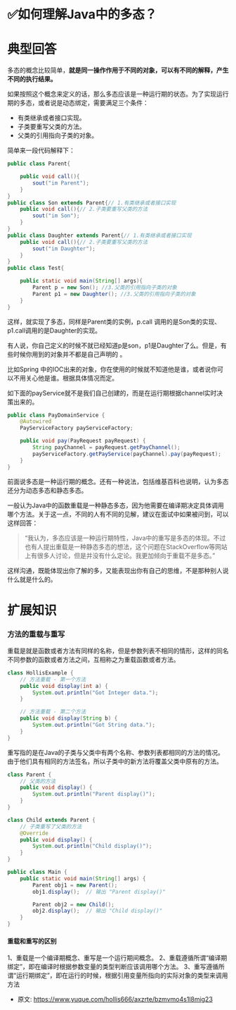 # ✅如何理解Java中的多态？
<!--page header-->

<a name="xli6T"></a>
# 典型回答
多态的概念比较简单，**就是同一操作作用于不同的对象，可以有不同的解释，产生不同的执行结果。**

如果按照这个概念来定义的话，那么多态应该是一种运行期的状态。为了实现运行期的多态，或者说是动态绑定，需要满足三个条件：

- 有类继承或者接口实现。
- 子类要重写父类的方法。
- 父类的引用指向子类的对象。

简单来一段代码解释下：

```java
public class Parent{

    public void call(){
        sout("im Parent");
    }
}
public class Son extends Parent{// 1.有类继承或者接口实现
    public void call(){// 2.子类要重写父类的方法
        sout("im Son");
    }
}
public class Daughter extends Parent{// 1.有类继承或者接口实现
    public void call(){// 2.子类要重写父类的方法
        sout("im Daughter");
    }
}
public class Test{

    public static void main(String[] args){
        Parent p = new Son(); //3.父类的引用指向子类的对象
        Parent p1 = new Daughter(); //3.父类的引用指向子类的对象
    }
}
```

这样，就实现了多态，同样是Parent类的实例，p.call 调用的是Son类的实现、p1.call调用的是Daughter的实现。

有人说，你自己定义的时候不就已经知道p是son，p1是Daughter了么。但是，有些时候你用到的对象并不都是自己声明的 。

比如Spring 中的IOC出来的对象，你在使用的时候就不知道他是谁，或者说你可以不用关心他是谁。根据具体情况而定。

如下面的payService就不是我们自己创建的，而是在运行期根据channel实时决策出来的。
```java
public class PayDomainService {
    @Autowired
    PayServiceFactory payServiceFactory;

    public void pay(PayRequest payRequest) {
        String payChannel = payRequest.getPayChannel();
        payServiceFactory.getPayService(payChannel).pay(payRequest);
    }
}
```

前面说多态是一种运行期的概念。还有一种说法，包括维基百科也说明，认为多态还分为动态多态和静态多态。

一般认为Java中的函数重载是一种静态多态，因为他需要在编译期决定具体调用哪个方法。关于这一点，不同的人有不同的见解，建议在面试中如果被问到，可以这样回答：

> “我认为，多态应该是一种运行期特性，Java中的重写是多态的体现。不过也有人提出重载是一种静态多态的想法，这个问题在StackOverflow等网站上有很多人讨论，但是并没有什么定论。我更加倾向于重载不是多态。”


这样沟通，既能体现出你了解的多，又能表现出你有自己的思维，不是那种别人说什么就是什么的。

<a name="ocQ1F"></a>
# 扩展知识
<a name="Gxly5"></a>
### 方法的重载与重写

重载是就是函数或者方法有同样的名称，但是参数列表不相同的情形，这样的同名不同参数的函数或者方法之间，互相称之为重载函数或者方法。

```java
class HollisExample {
    // 方法重载 - 第一个方法
    public void display(int a) {
        System.out.println("Got Integer data.");
    }

    // 方法重载 - 第二个方法
    public void display(String b) {
        System.out.println("Got String data.");
    }
}

```

重写指的是在Java的子类与父类中有两个名称、参数列表都相同的方法的情况。由于他们具有相同的方法签名，所以子类中的新方法将覆盖父类中原有的方法。

```java
class Parent {
    // 父类的方法
    public void display() {
        System.out.println("Parent display()");
    }
}

class Child extends Parent {
    // 子类重写了父类的方法
    @Override
    public void display() {
        System.out.println("Child display()");
    }
}

public class Main {
    public static void main(String[] args) {
        Parent obj1 = new Parent();
        obj1.display();  // 输出 "Parent display()"

        Parent obj2 = new Child();
        obj2.display();  // 输出 "Child display()"
    }
}

```

<a name="X4Blp"></a>
#### 重载和重写的区别

1、重载是一个编译期概念、重写是一个运行期间概念。
2、重载遵循所谓“编译期绑定”，即在编译时根据参数变量的类型判断应该调用哪个方法。
3、重写遵循所谓“运行期绑定”，即在运行的时候，根据引用变量所指向的实际对象的类型来调用方法



<!--page footer-->
- 原文: <https://www.yuque.com/hollis666/axzrte/bzmvmo4s1l8mig23>